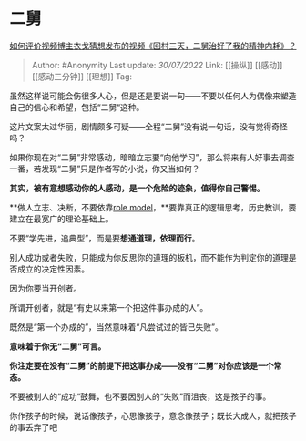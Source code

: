 # 二舅
[如何评价视频博主衣戈猜想发布的视频《回村三天，二舅治好了我的精神内耗》？](https://www.zhihu.com/question/545268208/answer/2592662532)

> Author: #Anonymity 
> Last update: *30/07/2022* 
> Link: [[操纵]] [[感动]] [[感动三分钟]] [[理想]] 
> Tag: 

虽然这样说可能会伤很多人心，但是还是要说一句——不要以任何人为偶像来塑造自己的信心和希望，包括“二舅“这种。

这片文案太过华丽，剧情颇多可疑——全程“二舅”没有说一句话，没有觉得奇怪吗？

如果你现在对“二舅”非常感动，暗暗立志要“向他学习”，那么将来有人好事去调查一番，若发现“二舅”只是作者写的小说，你又当如何？

**其实，被有意想感动你的人感动，是一个危险的迹象，值得你自己警惕。**

  

**做人立志、决断，不要依靠[role model](https://www.zhihu.com/search?q=role+model&search_source=Entity&hybrid_search_source=Entity&hybrid_search_extra=%7B%22sourceType%22%3A%22answer%22%2C%22sourceId%22%3A2592662532%7D)，**要靠真正的逻辑思考，历史教训，要建立在最宽广的理论基础上。

不要“学先进，追典型”，而是要**想通道理，依理而行**。

别人成功或者失败，只能成为你反思你的道理的板机，而不能作为判定你的道理是否成立的决定性因素。

因为你要当开创者。

所谓开创者，就是“有史以来第一个把这件事办成的人”。

既然是“第一个办成的”，当然意味着“凡尝试过的皆已失败”。

**意味着于你无“二舅”可言。**

**你注定要在没有“二舅”的前提下把这事办成——没有“二舅”对你应该是一个常态。**

不要被别人的“成功“鼓舞，也不要因别人的“失败”而沮丧，这是孩子的事。

你作孩子的时候，说话像孩子，心思像孩子，意念像孩子；既长大成人，就把孩子的事丢弃了吧

  
  